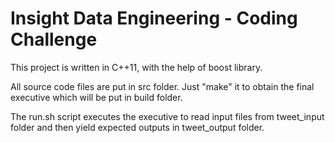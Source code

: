 # Insight Data Engineering - Coding Challenge

This project is written in C++11, with the help of boost library.

All source code files are put in src folder. Just "make" it to obtain the final executive which will be put in build folder.

The run.sh script executes the executive to read input files from tweet_input folder and then yield expected outputs in tweet_output folder.
